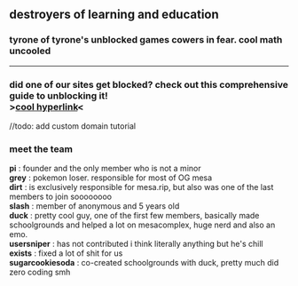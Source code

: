 ## destroyers of learning and education
### tyrone of tyrone's unblocked games cowers in fear. cool math uncooled
---
### did one of our sites get blocked? check out this comprehensive guide to unblocking it! <br> >[cool hyperlink](https://github.com/Bored-Entertainment/.github/blob/main/unblock.md)<
//todo: add custom domain tutorial
### meet the team
**pi** : founder and the only member who is not a minor <br>
**grey** : pokemon loser. responsible for most of OG mesa <br>
**dirt** : is exclusively responsible for mesa.rip, but also was one of the last members to join soooooooo<br>
**slash** : member of anonymous and 5 years old <br>
**duck** : pretty cool guy, one of the first few members, basically made schoolgrounds and helped a lot on mesacomplex, huge nerd and also an emo.<br>
**usersniper** : has not contributed i think literally anything but he's chill <br>
**exists** : fixed a lot of shit for us <br>
**sugarcookiesoda** : co-created schoolgrounds with duck, pretty much did zero coding smh
